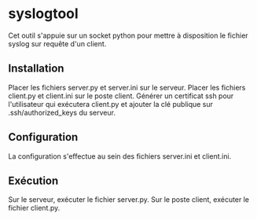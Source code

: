 # syslogtool
Cet outil s'appuie sur un socket python pour mettre à disposition le fichier syslog sur requête d'un client.

## Installation
Placer les fichiers server.py et server.ini sur le serveur.
Placer les fichiers client.py et client.ini sur le poste client.
Générer un certificat ssh pour l'utilisateur qui exécutera client.py et ajouter la clé publique sur .ssh/authorized_keys du serveur.

## Configuration
La configuration s'effectue au sein des fichiers server.ini et client.ini.

## Exécution
Sur le serveur, exécuter le fichier server.py.
Sur le poste client, exécuter le fichier client.py.
